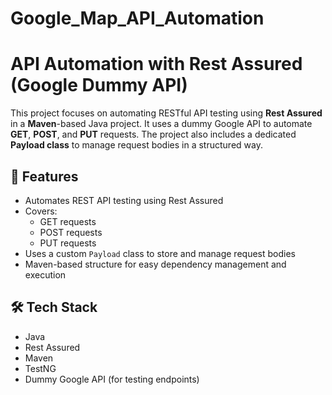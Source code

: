 # Google_Map_API_Automation
# API Automation with Rest Assured (Google Dummy API)

This project focuses on automating RESTful API testing using **Rest Assured** in a **Maven**-based Java project. It uses a dummy Google API to automate **GET**, **POST**, and **PUT** requests. The project also includes a dedicated **Payload class** to manage request bodies in a structured way.

## 🚀 Features

- Automates REST API testing using Rest Assured
- Covers:
  - GET requests
  - POST requests
  - PUT requests
- Uses a custom `Payload` class to store and manage request bodies
- Maven-based structure for easy dependency management and execution

## 🛠️ Tech Stack

- Java
- Rest Assured
- Maven
- TestNG
- Dummy Google API (for testing endpoints)
